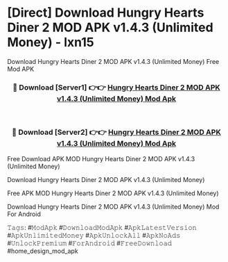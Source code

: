 # [Direct] Download Hungry Hearts Diner 2 MOD APK v1.4.3 (Unlimited Money) - lxn15
Download Hungry Hearts Diner 2 MOD APK v1.4.3 (Unlimited Money) Free Mod APK

<div align="center">
<h3>🔴 Download [Server1] 👉👉 <a href="https://apk-comot.site?title=Hungry_Hearts_Diner_2_MOD_APK_v1.4.3_(Unlimited_Money)">Hungry Hearts Diner 2 MOD APK v1.4.3 (Unlimited Money) Mod Apk</a></h3><br>

<h3>🔴 Download [Server2] 👉👉 <a href="https://apk-comot.site?title=Hungry_Hearts_Diner_2_MOD_APK_v1.4.3_(Unlimited_Money)">Hungry Hearts Diner 2 MOD APK v1.4.3 (Unlimited Money) Mod Apk</a></h3>
</div>


Free Download APK MOD Hungry Hearts Diner 2 MOD APK v1.4.3 (Unlimited Money)

Download Hungry Hearts Diner 2 MOD APK v1.4.3 (Unlimited Money) 

Free APK MOD Hungry Hearts Diner 2 MOD APK v1.4.3 (Unlimited Money) 

Download Hungry Hearts Diner 2 MOD APK v1.4.3 (Unlimited Money) Mod For Android

𝚃𝚊𝚐𝚜: #𝙼𝚘𝚍𝙰𝚙𝚔 #𝙳𝚘𝚠𝚗𝚕𝚘𝚊𝚍𝙼𝚘𝚍𝙰𝚙𝚔 #𝙰𝚙𝚔𝙻𝚊𝚝𝚎𝚜𝚝𝚅𝚎𝚛𝚜𝚒𝚘𝚗 #𝙰𝚙𝚔𝚄𝚗𝚕𝚒𝚖𝚒𝚝𝚎𝚍𝙼𝚘𝚗𝚎𝚢 #𝙰𝚙𝚔𝚄𝚗𝚕𝚘𝚌𝚔𝙰𝚕𝚕 #𝙰𝚙𝚔𝙽𝚘𝙰𝚍𝚜 #𝚄𝚗𝚕𝚘𝚌𝚔𝙿𝚛𝚎𝚖𝚒𝚞𝚖 #𝙵𝚘𝚛𝙰𝚗𝚍𝚛𝚘𝚒𝚍 #𝙵𝚛𝚎𝚎𝙳𝚘𝚠𝚗𝚕𝚘𝚊𝚍 #home_design_mod_apk